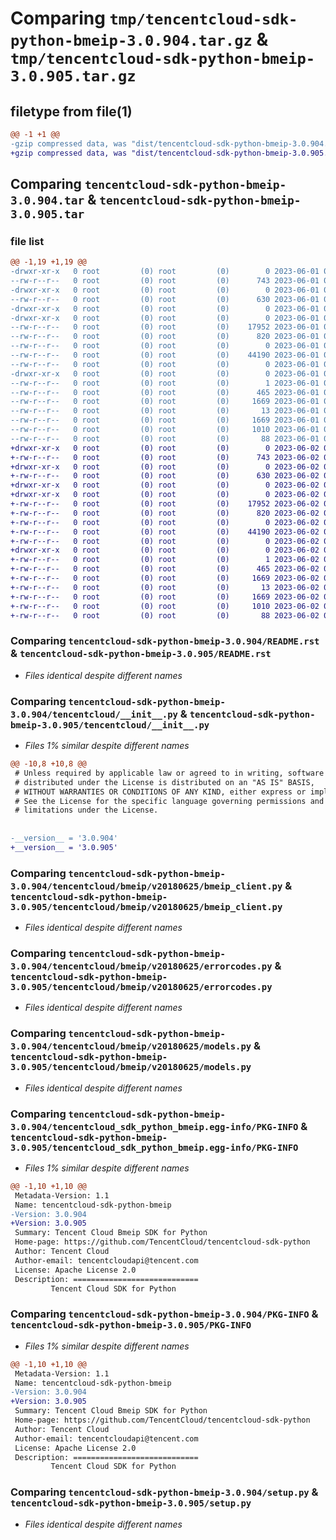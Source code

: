 # Comparing `tmp/tencentcloud-sdk-python-bmeip-3.0.904.tar.gz` & `tmp/tencentcloud-sdk-python-bmeip-3.0.905.tar.gz`

## filetype from file(1)

```diff
@@ -1 +1 @@
-gzip compressed data, was "dist/tencentcloud-sdk-python-bmeip-3.0.904.tar", last modified: Thu Jun  1 02:27:09 2023, max compression
+gzip compressed data, was "dist/tencentcloud-sdk-python-bmeip-3.0.905.tar", last modified: Fri Jun  2 00:21:14 2023, max compression
```

## Comparing `tencentcloud-sdk-python-bmeip-3.0.904.tar` & `tencentcloud-sdk-python-bmeip-3.0.905.tar`

### file list

```diff
@@ -1,19 +1,19 @@
-drwxr-xr-x   0 root         (0) root         (0)        0 2023-06-01 02:27:09.000000 tencentcloud-sdk-python-bmeip-3.0.904/
--rw-r--r--   0 root         (0) root         (0)      743 2023-06-01 02:27:09.000000 tencentcloud-sdk-python-bmeip-3.0.904/README.rst
-drwxr-xr-x   0 root         (0) root         (0)        0 2023-06-01 02:27:09.000000 tencentcloud-sdk-python-bmeip-3.0.904/tencentcloud/
--rw-r--r--   0 root         (0) root         (0)      630 2023-06-01 02:27:09.000000 tencentcloud-sdk-python-bmeip-3.0.904/tencentcloud/__init__.py
-drwxr-xr-x   0 root         (0) root         (0)        0 2023-06-01 02:27:09.000000 tencentcloud-sdk-python-bmeip-3.0.904/tencentcloud/bmeip/
-drwxr-xr-x   0 root         (0) root         (0)        0 2023-06-01 02:27:09.000000 tencentcloud-sdk-python-bmeip-3.0.904/tencentcloud/bmeip/v20180625/
--rw-r--r--   0 root         (0) root         (0)    17952 2023-06-01 02:27:09.000000 tencentcloud-sdk-python-bmeip-3.0.904/tencentcloud/bmeip/v20180625/bmeip_client.py
--rw-r--r--   0 root         (0) root         (0)      820 2023-06-01 02:27:09.000000 tencentcloud-sdk-python-bmeip-3.0.904/tencentcloud/bmeip/v20180625/errorcodes.py
--rw-r--r--   0 root         (0) root         (0)        0 2023-06-01 02:27:09.000000 tencentcloud-sdk-python-bmeip-3.0.904/tencentcloud/bmeip/v20180625/__init__.py
--rw-r--r--   0 root         (0) root         (0)    44190 2023-06-01 02:27:09.000000 tencentcloud-sdk-python-bmeip-3.0.904/tencentcloud/bmeip/v20180625/models.py
--rw-r--r--   0 root         (0) root         (0)        0 2023-06-01 02:27:09.000000 tencentcloud-sdk-python-bmeip-3.0.904/tencentcloud/bmeip/__init__.py
-drwxr-xr-x   0 root         (0) root         (0)        0 2023-06-01 02:27:09.000000 tencentcloud-sdk-python-bmeip-3.0.904/tencentcloud_sdk_python_bmeip.egg-info/
--rw-r--r--   0 root         (0) root         (0)        1 2023-06-01 02:27:09.000000 tencentcloud-sdk-python-bmeip-3.0.904/tencentcloud_sdk_python_bmeip.egg-info/dependency_links.txt
--rw-r--r--   0 root         (0) root         (0)      465 2023-06-01 02:27:09.000000 tencentcloud-sdk-python-bmeip-3.0.904/tencentcloud_sdk_python_bmeip.egg-info/SOURCES.txt
--rw-r--r--   0 root         (0) root         (0)     1669 2023-06-01 02:27:09.000000 tencentcloud-sdk-python-bmeip-3.0.904/tencentcloud_sdk_python_bmeip.egg-info/PKG-INFO
--rw-r--r--   0 root         (0) root         (0)       13 2023-06-01 02:27:09.000000 tencentcloud-sdk-python-bmeip-3.0.904/tencentcloud_sdk_python_bmeip.egg-info/top_level.txt
--rw-r--r--   0 root         (0) root         (0)     1669 2023-06-01 02:27:09.000000 tencentcloud-sdk-python-bmeip-3.0.904/PKG-INFO
--rw-r--r--   0 root         (0) root         (0)     1010 2023-06-01 02:27:09.000000 tencentcloud-sdk-python-bmeip-3.0.904/setup.py
--rw-r--r--   0 root         (0) root         (0)       88 2023-06-01 02:27:09.000000 tencentcloud-sdk-python-bmeip-3.0.904/setup.cfg
+drwxr-xr-x   0 root         (0) root         (0)        0 2023-06-02 00:21:14.000000 tencentcloud-sdk-python-bmeip-3.0.905/
+-rw-r--r--   0 root         (0) root         (0)      743 2023-06-02 00:21:14.000000 tencentcloud-sdk-python-bmeip-3.0.905/README.rst
+drwxr-xr-x   0 root         (0) root         (0)        0 2023-06-02 00:21:14.000000 tencentcloud-sdk-python-bmeip-3.0.905/tencentcloud/
+-rw-r--r--   0 root         (0) root         (0)      630 2023-06-02 00:21:14.000000 tencentcloud-sdk-python-bmeip-3.0.905/tencentcloud/__init__.py
+drwxr-xr-x   0 root         (0) root         (0)        0 2023-06-02 00:21:14.000000 tencentcloud-sdk-python-bmeip-3.0.905/tencentcloud/bmeip/
+drwxr-xr-x   0 root         (0) root         (0)        0 2023-06-02 00:21:14.000000 tencentcloud-sdk-python-bmeip-3.0.905/tencentcloud/bmeip/v20180625/
+-rw-r--r--   0 root         (0) root         (0)    17952 2023-06-02 00:21:14.000000 tencentcloud-sdk-python-bmeip-3.0.905/tencentcloud/bmeip/v20180625/bmeip_client.py
+-rw-r--r--   0 root         (0) root         (0)      820 2023-06-02 00:21:14.000000 tencentcloud-sdk-python-bmeip-3.0.905/tencentcloud/bmeip/v20180625/errorcodes.py
+-rw-r--r--   0 root         (0) root         (0)        0 2023-06-02 00:21:14.000000 tencentcloud-sdk-python-bmeip-3.0.905/tencentcloud/bmeip/v20180625/__init__.py
+-rw-r--r--   0 root         (0) root         (0)    44190 2023-06-02 00:21:14.000000 tencentcloud-sdk-python-bmeip-3.0.905/tencentcloud/bmeip/v20180625/models.py
+-rw-r--r--   0 root         (0) root         (0)        0 2023-06-02 00:21:14.000000 tencentcloud-sdk-python-bmeip-3.0.905/tencentcloud/bmeip/__init__.py
+drwxr-xr-x   0 root         (0) root         (0)        0 2023-06-02 00:21:14.000000 tencentcloud-sdk-python-bmeip-3.0.905/tencentcloud_sdk_python_bmeip.egg-info/
+-rw-r--r--   0 root         (0) root         (0)        1 2023-06-02 00:21:14.000000 tencentcloud-sdk-python-bmeip-3.0.905/tencentcloud_sdk_python_bmeip.egg-info/dependency_links.txt
+-rw-r--r--   0 root         (0) root         (0)      465 2023-06-02 00:21:14.000000 tencentcloud-sdk-python-bmeip-3.0.905/tencentcloud_sdk_python_bmeip.egg-info/SOURCES.txt
+-rw-r--r--   0 root         (0) root         (0)     1669 2023-06-02 00:21:14.000000 tencentcloud-sdk-python-bmeip-3.0.905/tencentcloud_sdk_python_bmeip.egg-info/PKG-INFO
+-rw-r--r--   0 root         (0) root         (0)       13 2023-06-02 00:21:14.000000 tencentcloud-sdk-python-bmeip-3.0.905/tencentcloud_sdk_python_bmeip.egg-info/top_level.txt
+-rw-r--r--   0 root         (0) root         (0)     1669 2023-06-02 00:21:14.000000 tencentcloud-sdk-python-bmeip-3.0.905/PKG-INFO
+-rw-r--r--   0 root         (0) root         (0)     1010 2023-06-02 00:21:14.000000 tencentcloud-sdk-python-bmeip-3.0.905/setup.py
+-rw-r--r--   0 root         (0) root         (0)       88 2023-06-02 00:21:14.000000 tencentcloud-sdk-python-bmeip-3.0.905/setup.cfg
```

### Comparing `tencentcloud-sdk-python-bmeip-3.0.904/README.rst` & `tencentcloud-sdk-python-bmeip-3.0.905/README.rst`

 * *Files identical despite different names*

### Comparing `tencentcloud-sdk-python-bmeip-3.0.904/tencentcloud/__init__.py` & `tencentcloud-sdk-python-bmeip-3.0.905/tencentcloud/__init__.py`

 * *Files 1% similar despite different names*

```diff
@@ -10,8 +10,8 @@
 # Unless required by applicable law or agreed to in writing, software
 # distributed under the License is distributed on an "AS IS" BASIS,
 # WITHOUT WARRANTIES OR CONDITIONS OF ANY KIND, either express or implied.
 # See the License for the specific language governing permissions and
 # limitations under the License.
 
 
-__version__ = '3.0.904'
+__version__ = '3.0.905'
```

### Comparing `tencentcloud-sdk-python-bmeip-3.0.904/tencentcloud/bmeip/v20180625/bmeip_client.py` & `tencentcloud-sdk-python-bmeip-3.0.905/tencentcloud/bmeip/v20180625/bmeip_client.py`

 * *Files identical despite different names*

### Comparing `tencentcloud-sdk-python-bmeip-3.0.904/tencentcloud/bmeip/v20180625/errorcodes.py` & `tencentcloud-sdk-python-bmeip-3.0.905/tencentcloud/bmeip/v20180625/errorcodes.py`

 * *Files identical despite different names*

### Comparing `tencentcloud-sdk-python-bmeip-3.0.904/tencentcloud/bmeip/v20180625/models.py` & `tencentcloud-sdk-python-bmeip-3.0.905/tencentcloud/bmeip/v20180625/models.py`

 * *Files identical despite different names*

### Comparing `tencentcloud-sdk-python-bmeip-3.0.904/tencentcloud_sdk_python_bmeip.egg-info/PKG-INFO` & `tencentcloud-sdk-python-bmeip-3.0.905/tencentcloud_sdk_python_bmeip.egg-info/PKG-INFO`

 * *Files 1% similar despite different names*

```diff
@@ -1,10 +1,10 @@
 Metadata-Version: 1.1
 Name: tencentcloud-sdk-python-bmeip
-Version: 3.0.904
+Version: 3.0.905
 Summary: Tencent Cloud Bmeip SDK for Python
 Home-page: https://github.com/TencentCloud/tencentcloud-sdk-python
 Author: Tencent Cloud
 Author-email: tencentcloudapi@tencent.com
 License: Apache License 2.0
 Description: ============================
         Tencent Cloud SDK for Python
```

### Comparing `tencentcloud-sdk-python-bmeip-3.0.904/PKG-INFO` & `tencentcloud-sdk-python-bmeip-3.0.905/PKG-INFO`

 * *Files 1% similar despite different names*

```diff
@@ -1,10 +1,10 @@
 Metadata-Version: 1.1
 Name: tencentcloud-sdk-python-bmeip
-Version: 3.0.904
+Version: 3.0.905
 Summary: Tencent Cloud Bmeip SDK for Python
 Home-page: https://github.com/TencentCloud/tencentcloud-sdk-python
 Author: Tencent Cloud
 Author-email: tencentcloudapi@tencent.com
 License: Apache License 2.0
 Description: ============================
         Tencent Cloud SDK for Python
```

### Comparing `tencentcloud-sdk-python-bmeip-3.0.904/setup.py` & `tencentcloud-sdk-python-bmeip-3.0.905/setup.py`

 * *Files identical despite different names*

